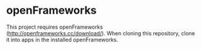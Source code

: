 # openFrameworks

This project requires openFrameworks (http://openframeworks.cc/download/). When cloning this repository, clone it into apps in the installed openFrameworks.